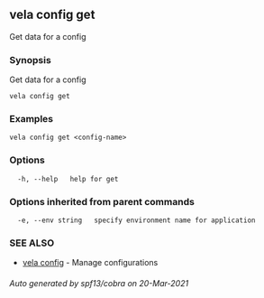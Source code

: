 ## vela config get

Get data for a config

### Synopsis

Get data for a config

```
vela config get
```

### Examples

```
vela config get <config-name>
```

### Options

```
  -h, --help   help for get
```

### Options inherited from parent commands

```
  -e, --env string   specify environment name for application
```

### SEE ALSO

* [vela config](vela_config.md)	 - Manage configurations

###### Auto generated by spf13/cobra on 20-Mar-2021
